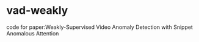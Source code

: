 # vad-weakly
code for paper:Weakly-Supervised Video Anomaly Detection with Snippet Anomalous Attention
